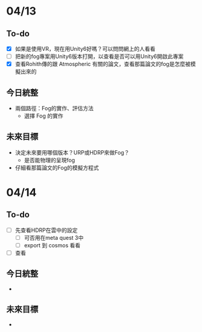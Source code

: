 # 04/13
## To-do
- [x] 如果是使用VR，現在用Unity6好嗎？可以問問網上的人看看
- [ ] 把新的fog專案用Unity6版本打開，以查看是否可以用Unity6開啟此專案
- [x] 查看Rohith傳的跟 Atmospheric 有關的論文，查看那篇論文的fog是怎麼被模擬出來的
## 今日統整
- 兩個路徑：Fog的實作、評估方法
	-  選擇 Fog 的實作
## 未來目標
- 決定未來要用哪個版本？URP或HDRP來做Fog？
	- 是否能物理的呈現fog
- 仔細看那篇論文的Fog的模擬方程式
# 04/14
## To-do
- [ ] 先查看HDRP在雲中的設定
	- [ ] 可否用在meta quest 3中
	- [ ] export 到 cosmos 看看
- [ ] 查看
## 今日統整
- 
## 未來目標
- 